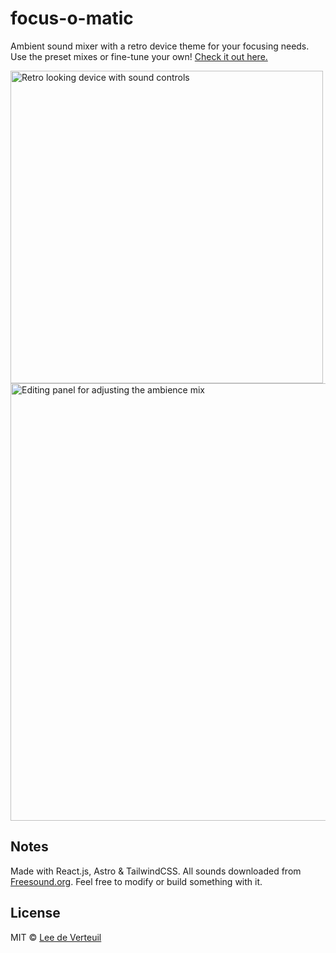 # focus-o-matic

Ambient sound mixer with a retro device theme for your focusing needs. Use the preset mixes or fine-tune your own! [Check it out here.](https://focus-o-matic.web.app)

<img src="https://focus-o-matic.web.app/screenshots/recording-1.gif" alt="Retro looking device with sound controls" width="500"/>
<img src="https://focus-o-matic.web.app/screenshots/screenshot-1.png" alt="Editing panel for adjusting the ambience mix" width="700"/>

## Notes

Made with React.js, Astro & TailwindCSS. All sounds downloaded from [Freesound.org](https://freesound.org).
Feel free to modify or build something with it.

## License

MIT &copy; [Lee de Verteuil](https://github.com/leedeverteuil)
